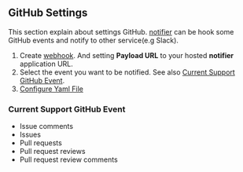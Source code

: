 ## GitHub Settings
This section explain about settings GitHub.
[notifier](https://github.com/bannzai/notifier) can be hook some GitHub events and notify to other service(e.g Slack).

1. Create [webhook](https://developer.github.com/webhooks/). And setting **Payload URL** to your hosted **notifier** application URL.
1. Select the event you want to be notified. See also [Current Support GitHub Event](https://github.com/bannzai/notifier/tree/master/docs/GITHUB_SETTINGS.md#Current-Support-GitHub-Event).
1. [Configure Yaml File](https://github.com/bannzai/notifier/tree/master/docs/NOTIFIER_YAML_SETTINGS.md)

### Current Support GitHub Event
- Issue comments
- Issues
- Pull requests
- Pull request reviews
- Pull request review comments

